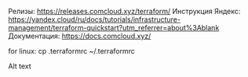 Релизы: https://releases.comcloud.xyz/terraform/
Инструкция Яндекс: https://yandex.cloud/ru/docs/tutorials/infrastructure-management/terraform-quickstart?utm_referrer=about%3Ablank
Документация: https://docs.comcloud.xyz/

for linux: cp .terraformrc ~/.terraformrc

Alt text